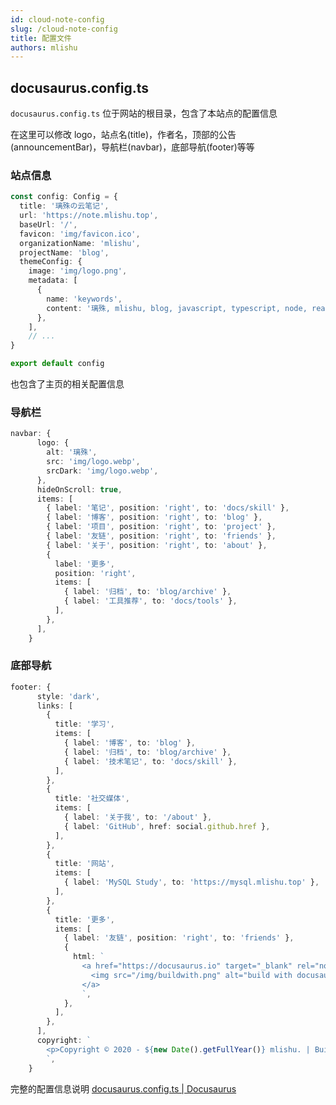 ```yaml
---
id: cloud-note-config
slug: /cloud-note-config
title: 配置文件
authors: mlishu
---
```


## docusaurus.config.ts

`docusaurus.config.ts` 位于网站的根目录，包含了本站点的配置信息

在这里可以修改 logo，站点名(title)，作者名，顶部的公告(announcementBar)，导航栏(navbar)，底部导航(footer)等等

### 站点信息

```typescript title='docusaurus.config.ts' icon='logos:docusaurus'
const config: Config = {
  title: '璃殊の云笔记',
  url: 'https://note.mlishu.top',
  baseUrl: '/',
  favicon: 'img/favicon.ico',
  organizationName: 'mlishu',
  projectName: 'blog',
  themeConfig: {
    image: 'img/logo.png',
    metadata: [
      {
        name: 'keywords',
        content: '璃殊, mlishu, blog, javascript, typescript, node, react, vue, web, 前端, 后端',
      },
    ],
    // ...
}

export default config
```

也包含了主页的相关配置信息

### 导航栏

```typescript title='docusaurus.config.ts' icon='logos:docusaurus'
navbar: {
      logo: {
        alt: '璃殊',
        src: 'img/logo.webp',
        srcDark: 'img/logo.webp',
      },
      hideOnScroll: true,
      items: [
        { label: '笔记', position: 'right', to: 'docs/skill' },
        { label: '博客', position: 'right', to: 'blog' },
        { label: '项目', position: 'right', to: 'project' },
        { label: '友链', position: 'right', to: 'friends' },
        { label: '关于', position: 'right', to: 'about' },
        {
          label: '更多',
          position: 'right',
          items: [
            { label: '归档', to: 'blog/archive' },
            { label: '工具推荐', to: 'docs/tools' },
          ],
        },
      ],
    }
```

### 底部导航

```typescript title='docusaurus.config.ts' icon='logos:docusaurus'
footer: {
      style: 'dark',
      links: [
        {
          title: '学习',
          items: [
            { label: '博客', to: 'blog' },
            { label: '归档', to: 'blog/archive' },
            { label: '技术笔记', to: 'docs/skill' },
          ],
        },
        {
          title: '社交媒体',
          items: [
            { label: '关于我', to: '/about' },
            { label: 'GitHub', href: social.github.href },
          ],
        },
        {
          title: '网站',
          items: [
            { label: 'MySQL Study', to: 'https://mysql.mlishu.top' },
          ],
        },
        {
          title: '更多',
          items: [
            { label: '友链', position: 'right', to: 'friends' },
            {
              html: `
                <a href="https://docusaurus.io" target="_blank" rel="noreferrer noopener">
                  <img src="/img/buildwith.png" alt="build with docusaurus" width="120" height="50"/>
                </a>
                `,
            },
          ],
        },
      ],
      copyright: `
        <p>Copyright © 2020 - ${new Date().getFullYear()} mlishu. | Built with Docusaurus.</p>
        `,
    }
```

完整的配置信息说明 [docusaurus.config.ts | Docusaurus](https://docusaurus.io/zh-CN/docs/api/docusaurus-config)